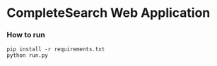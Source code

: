 # CompleteSearch Web Application

### How to run
```
pip install -r requirements.txt
python run.py
```
